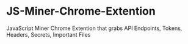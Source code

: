# JS-Miner-Chrome-Extention
JavaScript Miner Chrome Extention that grabs API Endpoints, Tokens, Headers, Secrets, Important Files
